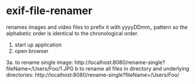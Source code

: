 # exif-file-renamer


renames images and video files to prefix it with yyyyDDmm_ pattern so the alphabetic order is identical to the chronological order.


1. start up application
2. open browser

3a. to rename single image: 
    http://localhost:8080/rename-single?fileName=/Users/Foo/1.JPG
 b  to rename all files in directory and underlying directories:
    http://localhost:8080/rename-single?fileName=/Users/Foo/
   
